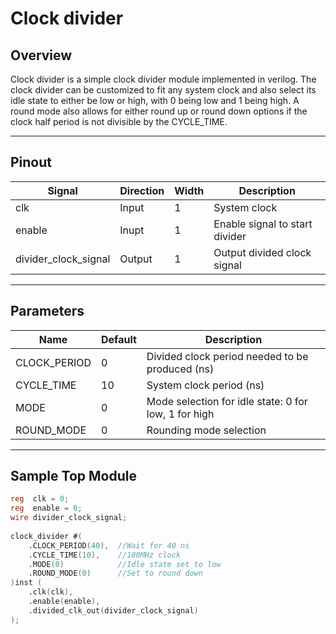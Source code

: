 # Clock divider

## Overview
Clock divider is a simple clock divider module implemented in verilog. The clock divider can be customized to fit any system clock and also select its idle state to either be low or high, with 0 being low and 1 being high. A round mode also allows for either round up or round down options if the clock half period is not divisible by the CYCLE_TIME. 

---

## Pinout

| Signal                | Direction | Width | Description                         |
|-----------------------|-----------|-------|-------------------------------------|
| clk                   | Input     | 1     | System clock                        |
| enable                | Inupt     | 1     | Enable signal to start divider      |
| divider_clock_signal  | Output    | 1     | Output divided clock signal         |

---

## Parameters
| Name         | Default | Description                                            |
|--------------|---------|--------------------------------------------------------|
| CLOCK_PERIOD | 0       | Divided clock period needed to be produced (ns)        |
| CYCLE_TIME   | 10      | System clock period (ns)                               |
| MODE         | 0       | Mode selection for idle state: 0 for low, 1 for high   |
| ROUND_MODE   | 0       | Rounding mode selection                                |

---

## Sample Top Module

```verilog
reg  clk = 0;
reg  enable = 0;
wire divider_clock_signal;
    
clock_divider #(
    .CLOCK_PERIOD(40),  //Wait for 40 ns
    .CYCLE_TIME(10),    //100MHz clock
    .MODE(0)            //Idle state set to low
    .ROUND_MODE(0)      //Set to round down
)inst (
    .clk(clk),
    .enable(enable),
    .divided_clk_out(divider_clock_signal)
);
